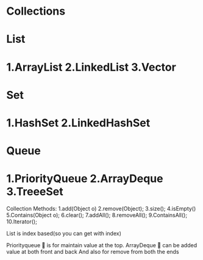 # Collections
# List
# 1.ArrayList   2.LinkedList   3.Vector



# Set
# 1.HashSet  2.LinkedHashSet



# Queue
# 1.PriorityQueue  2.ArrayDeque  3.TreeeSet


Collection Methods:
1.add(Object o)
2.remove(Object);
3.size();
4.isEmpty()
5.Contains(Object o);
6.clear();
7.addAll();
8.removeAll();
9.ContainsAll();
10.Iterator();

List is index based(so you can get with index)

Priorityqueue  is for maintain value at the top.
ArrayDeque   can be added value at both front and back
And also for remove from both the ends
